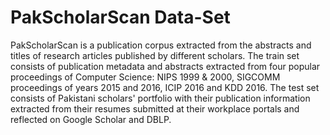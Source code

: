 # PakScholarScan Data-Set

PakScholarScan is a publication corpus extracted from the abstracts and titles of research articles published by different
scholars. The train set consists of publication metadata and abstracts extracted from four popular proceedings of Computer Science: 
NIPS 1999 & 2000, SIGCOMM proceedings of years 2015 and 2016, ICIP 2016 and KDD 2016. The test set consists of Pakistani scholars' 
portfolio with their publication information extracted from their resumes submitted at their workplace portals and reflected on Google 
Scholar and DBLP.
